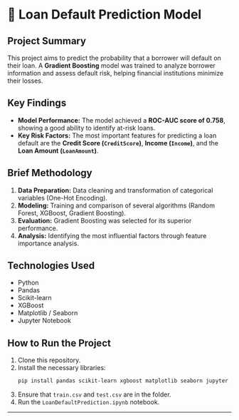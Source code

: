 # 🏦 Loan Default Prediction Model

## Project Summary

This project aims to predict the probability that a borrower will default on their loan. A **Gradient Boosting** model was trained to analyze borrower information and assess default risk, helping financial institutions minimize their losses.

## Key Findings

* **Model Performance:** The model achieved a **ROC-AUC score of 0.758**, showing a good ability to identify at-risk loans.
* **Key Risk Factors:** The most important features for predicting a loan default are the **Credit Score (`CreditScore`)**, **Income (`Income`)**, and the **Loan Amount (`LoanAmount`)**.

## Brief Methodology

1.  **Data Preparation:** Data cleaning and transformation of categorical variables (One-Hot Encoding).
2.  **Modeling:** Training and comparison of several algorithms (Random Forest, XGBoost, Gradient Boosting).
3.  **Evaluation:** Gradient Boosting was selected for its superior performance.
4.  **Analysis:** Identifying the most influential factors through feature importance analysis.

## Technologies Used

* Python
* Pandas
* Scikit-learn
* XGBoost
* Matplotlib / Seaborn
* Jupyter Notebook

## How to Run the Project

1.  Clone this repository.
2.  Install the necessary libraries:
    ```bash
    pip install pandas scikit-learn xgboost matplotlib seaborn jupyter
    ```
3.  Ensure that `train.csv` and `test.csv` are in the folder.
4.  Run the `LoanDefaultPrediction.ipynb` notebook.

---